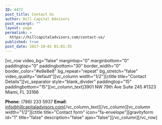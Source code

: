 ```yaml
---
ID: 4472
post_title: Contact Us
author: Hill Capital Advisors
post_excerpt: ""
layout: page
permalink: >
  https://hillcapitaladvisors.com/contact-us/
published: true
post_date: 2017-10-01 01:01:35
---
```

[vc_row video_bg="false" margintop="0" marginbottom="0" paddingtop="0" paddingbottom="30" border_width="0" border_color="#e8e8e8" bg_repeat="repeat" bg_stretch="false" video_quality="default"][vc_column width="1/2"][ctitle title="Contact Details"][vc_separator style="blank_divider" paddingtop="15" paddingbottom="15"][vc_column_text]3901 NW 79th Ave Suite 245 #1323
Miami, FL 33166

<strong>Phone</strong>: (786) 233 5937
<strong>Email</strong>: info@hillcapitaladvisors.com[/vc_column_text][/vc_column][vc_column width="1/2"][ctitle title="Contact form" icon="fa-envelope"][gravityform id="1" title="false" description="false" ajax="false"][/vc_column][/vc_row]